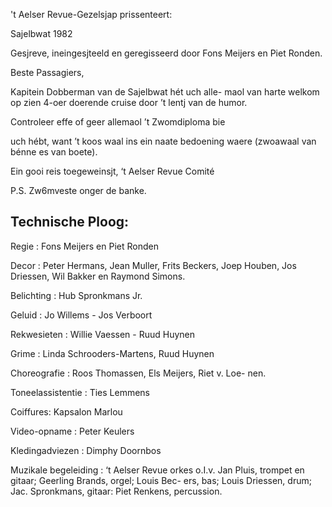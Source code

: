 't Aelser Revue-Gezelsjap prissenteert:

Sajelbwat 1982

Gesjreve, ineingesjteeld en geregisseerd door
Fons Meijers en Piet Ronden.

 

Beste Passagiers,

Kapitein Dobberman van de Sajelbwat hét uch alle-
maol van harte welkom op zien 4-oer doerende cruise
door ’t lentj van de humor.

Controleer effe of geer allemaol ’t Zwomdiploma bie

uch hébt, want ’t koos waal ins ein naate bedoening
waere (zwoawaal van bénne es van boete).

Ein gooi reis toegeweinsjt,
‘t Aelser Revue Comité

P.S. Zw6mveste onger de banke.


## Technische Ploog:
Regie : Fons Meijers en Piet Ronden

Decor : Peter Hermans, Jean Muller, Frits Beckers,
Joep Houben, Jos Driessen, Wil Bakker en
Raymond Simons.

Belichting : Hub Spronkmans Jr.

Geluid : Jo Willems - Jos Verboort

Rekwesieten : Willie Vaessen - Ruud Huynen

Grime : Linda Schrooders-Martens, Ruud Huynen

Choreografie : Roos Thomassen, Els Meijers, Riet v. Loe-
nen.

Toneelassistentie : Ties Lemmens

Coiffures: Kapsalon Marlou

Video-opname : Peter Keulers

Kledingadviezen : Dimphy Doornbos

Muzikale begeleiding :  ‘t Aelser Revue orkes o.I.v. Jan Pluis, trompet
en gitaar; Geerling Brands, orgel; Louis Bec-
ers, bas; Louis Driessen, drum; Jac. Spronkmans, gitaar: Piet Renkens, percussion.